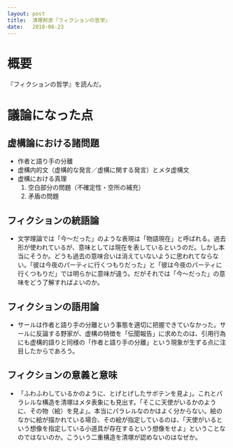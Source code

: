 ```yaml
---
layout: post
title:  清塚邦彦『フィクションの哲学』
date:   2018-06-23
---
```


# 概要
『フィクションの哲学』を読んだ。

# 議論になった点
## 虚構論における諸問題
* 作者と語り手の分離
* 虚構内的文（虚構的な発言／虚構に関する発言）とメタ虚構文
* 虚構における真理
    1. 空白部分の問題（不確定性・空所の補充）
    2. 矛盾の問題

## フィクションの統語論
* 文学理論では「今〜だった」のような表現は「物語現在」と呼ばれる。過去形が使われているが、意味としては現在を表しているというのだ。しかし本当にそうか。どうも過去の意味合いは消えていないように思われてならない。「彼は今夜のパーティに行くつもりだった」と「彼は今夜のパーティに行くつもりだ」では明らかに意味が違う。だがそれでは「今〜だった」の意味をどう了解すればよいのか。

## フィクションの語用論
* サールは作者と語り手の分離という事態を適切に把握できていなかった。サールに反論する野家が、虚構の特徴を「伝聞報告」に求めたのは、引用行為にも虚構的語りと同様の「作者と語り手の分離」という現象が生ずる点に注目したからであろう。

## フィクションの意義と意味
* 「ふわふわしているかのように、とげとげしたサボテンを見よ」。これとパラレルな構造を清塚はメタ表象にも見出す。「そこに天使がいるかのように、その物（絵）を見よ」。本当にパラレルなのかはよく分からない。絵のなかに絵が描かれている場合、その絵が指定しているのは、「天使がいるという想像を指定している小道具が存在するという想像をせよ」ということなのではないのか。こういう二重構造を清塚が認めないのはなぜか。
